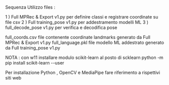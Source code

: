 Sequenza Utilizzo files :

1 ) Full MPRec & Export v1.py   per  definire classi e registrare coordinate su file csv
2 ) Full training_pose v1.py    per addestramento modelli ML
3 ) full_decode_pose v1.py      per verifica e decodifica pose


full_coords.csv                 file contenente coordinate landmarks generato da Full MPRec & Export v1.py
full_language.pkl               file modello ML addestrato generato da Full training_pose v1.py 

NOTA : con w11 installare modulo scikit-learn al posto di scklearn
python -m pip install scikit-learn --user

Per installazione Python , OpenCV e MediaPipe fare riferimento a rispettivi siti web 
